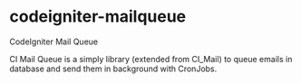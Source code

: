 codeigniter-mailqueue
=====================

CodeIgniter Mail Queue

CI Mail Queue is a simply library (extended from CI_Mail) to queue emails in database and send them in background with CronJobs.
